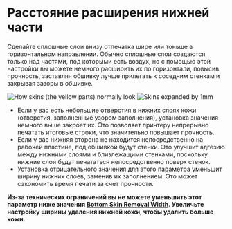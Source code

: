 Расстояние расширения нижней части
====
Сделайте сплошные слои внизу отпечатка шире или тоньше в горизонтальном направлении. Обычно сплошные слои создаются только над частями, под которыми есть воздух, но с помощью этой настройки вы можете немного расширить их по горизонтали, повысив прочность, заставляя обшивку лучше прилегать к соседним стенкам и закрывая зазоры в обшивке.

<!--screenshot {
"image_path": "skin_preshrink_original.png",
"models": [{"script": "stature_symmetrical.scad"}],
"camera_position": [104, -7, 4],
"settings": {
    "wall_line_count": 0,
    "infill_wall_line_count": 1,
    "bottom_skin_preshrink": 0,
    "top_skin_preshrink": 0,
    "bottom_skin_expand_distance": 0,
    "top_skin_expand_distance": 0,
    "max_skin_angle_for_expansion": 89
},
"colours": 32
}-->
<!--screenshot {
"image_path": "expand_skins_expand_distance_1mm.png",
"models": [{"script": "stature_symmetrical.scad"}],
"camera_position": [104, -7, 4],
"settings": {
    "wall_line_count": 0,
    "infill_wall_line_count": 1,
    "bottom_skin_expand_distance": 1,
    "top_skin_expand_distance": 1,
    "max_skin_angle_for_expansion": 89
},
"colours": 32
}-->
![How skins (the yellow parts) normally look](../images/skin_preshrink_original.png)
![Skins expanded by 1mm](../images/expand_skins_expand_distance_1mm.png)

* Если у вас есть небольшие отверстия в нижних слоях кожи (отверстия, заполненные узором заполнения), установка значения немного выше закроет их. Это позволяет принтеру непрерывно печатать итоговые строки, что значительно повышает прочность.
* Если у вас нижняя сторона не находится непосредственно на рабочей пластине, под обшивкой будут стенки. Это улучшит адгезию между нижними слоями и близлежащими стенками, поскольку нижние слои будут печататься непосредственно поверх стенок.
* Установка отрицательного значения для этого параметра уменьшит ширину нижних слоев, заменив их заполнением. Это может сэкономить время печати за счет прочности.

**Из-за технических ограничений вы не можете уменьшить этот параметр ниже значения [Bottom Skin Removal Width](bottom_skin_preshrink.md). Увеличьте настройку ширины удаления нижней кожи, чтобы удалить больше кожи.**
